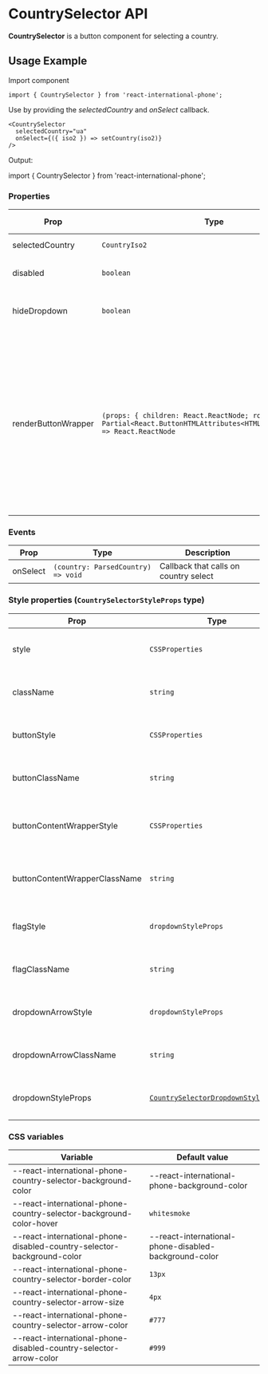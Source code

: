 # CountrySelector API

**CountrySelector** is a button component for selecting a country.

## Usage Example

Import component

```tsx
import { CountrySelector } from 'react-international-phone';
```

Use by providing the _selectedCountry_ and _onSelect_ callback.

```tsx
<CountrySelector
  selectedCountry="ua"
  onSelect={({ iso2 }) => setCountry(iso2)}
/>
```

Output:

import { CountrySelector } from 'react-international-phone';

<CountrySelector selectedCountry="ua" />

### Properties

| Prop                | Type                                                                                                                         | Description                                                                                                                                                                                                                                                  | Default value |
| ------------------- | ---------------------------------------------------------------------------------------------------------------------------- | ------------------------------------------------------------------------------------------------------------------------------------------------------------------------------------------------------------------------------------------------------------ | ------------- |
| selectedCountry     | `CountryIso2`                                                                                                                | Selected country (iso2)                                                                                                                                                                                                                                      | `undefined`   |
| disabled            | `boolean`                                                                                                                    | Is CountrySelector disabled                                                                                                                                                                                                                                  | `undefined`   |
| hideDropdown        | `boolean`                                                                                                                    | Hide dropdown icon and make CountrySelector not clickable                                                                                                                                                                                                    | `undefined`   |
| renderButtonWrapper | `(props: { children: React.ReactNode; rootProps: Partial<React.ButtonHTMLAttributes<HTMLButtonElement>>) => React.ReactNode` | Render function for custom button wrapper. `children` and `rootProps` should be passed to button props. `rootProps` contains a click handler and properties that are required for accessibility. `rootProps` should be spread like `<button {...rootProps}>` | `undefined`   |

### Events

| Prop     | Type                               | Description                           |
| -------- | ---------------------------------- | ------------------------------------- |
| onSelect | `(country: ParsedCountry) => void` | Callback that calls on country select |

### Style properties (`CountrySelectorStyleProps` type)

| Prop                          | Type                                                                                                | Description                                                     |
| ----------------------------- | --------------------------------------------------------------------------------------------------- | --------------------------------------------------------------- |
| style                         | `CSSProperties`                                                                                     | Custom styles for **CountrySelector container**                 |
| className                     | `string`                                                                                            | Custom className for **CountrySelector container**              |
| buttonStyle                   | `CSSProperties`                                                                                     | Custom styles for **CountrySelector button**                    |
| buttonClassName               | `string`                                                                                            | Custom className for **CountrySelector button**                 |
| buttonContentWrapperStyle     | `CSSProperties`                                                                                     | Custom styles for **CountrySelector button content wrapper**    |
| buttonContentWrapperClassName | `string`                                                                                            | Custom className for **CountrySelector button content wrapper** |
| flagStyle                     | `dropdownStyleProps`                                                                                | Custom styles for **CountrySelector flag**                      |
| flagClassName                 | `string`                                                                                            | Custom className for **CountrySelector flag**                   |
| dropdownArrowStyle            | `dropdownStyleProps`                                                                                | Custom styles for **CountrySelector dropdown arrow**            |
| dropdownArrowClassName        | `string`                                                                                            | Custom className for **CountrySelector dropdown arrow**         |
| dropdownStyleProps            | [`CountrySelectorDropdownStyleProps`](/docs/Subcomponents%20API/CountrySelectorDropdown#properties) | Style properties for **CountrySelector dropdown**               |

### CSS variables

| Variable                                                               | Default value                                         |
| ---------------------------------------------------------------------- | ----------------------------------------------------- |
| --react-international-phone-country-selector-background-color          | --react-international-phone-background-color          |
| --react-international-phone-country-selector-background-color-hover    | `whitesmoke`                                          |
| --react-international-phone-disabled-country-selector-background-color | --react-international-phone-disabled-background-color |
| --react-international-phone-country-selector-border-color              | `13px`                                                |
| --react-international-phone-country-selector-arrow-size                | `4px`                                                 |
| --react-international-phone-country-selector-arrow-color               | `#777`                                                |
| --react-international-phone-disabled-country-selector-arrow-color      | `#999`                                                |
